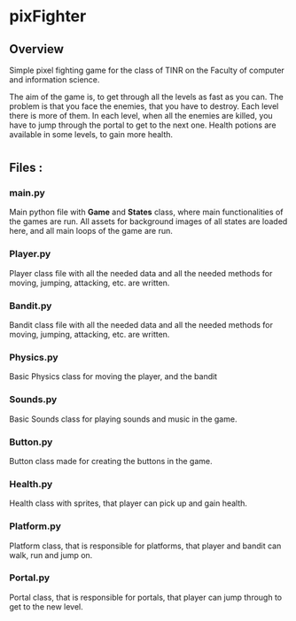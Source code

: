 # <b>pixFighter</b> 

## Overview 

Simple pixel fighting game for the class of TINR on the Faculty of computer and information science.  

The aim of the game is, to get through all the levels as fast as you can. The problem is that you face the enemies, that you have to destroy. Each level there is more of them. In each level, when all the enemies are killed, you have to jump through the portal to get to the next one. Health potions are available in some levels, to gain more health. 
#

## Files :

### <b>main.py</b>
Main python file with <b>Game</b> and <b>States</b> class, where main functionalities of the games are run. All assets for background images of all states are loaded here, and all main loops of the game are run. 


### <b>Player.py</b> 

Player class file with all the needed data and all the needed methods for moving, jumping, attacking, etc. are written. 


### <b>Bandit.py</b> 

Bandit class file with all the needed data and all the needed methods for moving, jumping, attacking, etc. are written. 


### <b>Physics.py</b> 

Basic Physics class for moving the player, and the bandit


### <b>Sounds.py</b> 

Basic Sounds class for playing sounds and music in the game. 


### <b>Button.py</b> 

Button class made for creating the buttons in the game. 


### <b>Health.py</b> 

Health class with sprites, that player can pick up and gain health. 


### <b>Platform.py</b> 

Platform class, that is responsible for platforms, that player and bandit can walk, run and jump on. 


### <b>Portal.py</b> 

Portal class, that is responsible for portals, that player can jump through to get to the new level. 






